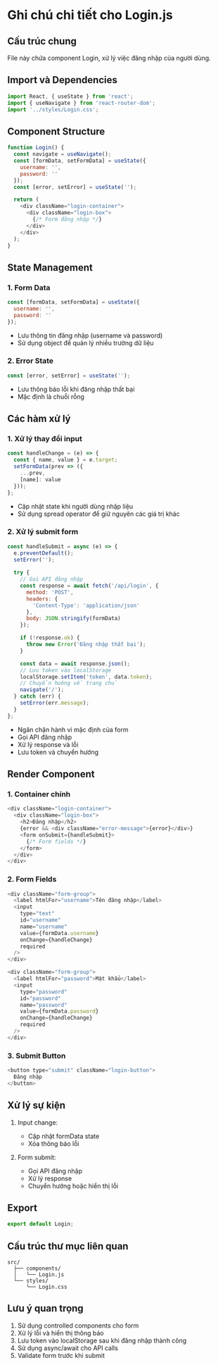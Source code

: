 # Ghi chú chi tiết cho Login.js

## Cấu trúc chung
File này chứa component Login, xử lý việc đăng nhập của người dùng.

## Import và Dependencies
```javascript
import React, { useState } from 'react';
import { useNavigate } from 'react-router-dom';
import '../styles/Login.css';
```

## Component Structure
```javascript
function Login() {
  const navigate = useNavigate();
  const [formData, setFormData] = useState({
    username: '',
    password: ''
  });
  const [error, setError] = useState('');

  return (
    <div className="login-container">
      <div className="login-box">
        {/* Form đăng nhập */}
      </div>
    </div>
  );
}
```

## State Management

### 1. Form Data
```javascript
const [formData, setFormData] = useState({
  username: '',
  password: ''
});
```
- Lưu thông tin đăng nhập (username và password)
- Sử dụng object để quản lý nhiều trường dữ liệu

### 2. Error State
```javascript
const [error, setError] = useState('');
```
- Lưu thông báo lỗi khi đăng nhập thất bại
- Mặc định là chuỗi rỗng

## Các hàm xử lý

### 1. Xử lý thay đổi input
```javascript
const handleChange = (e) => {
  const { name, value } = e.target;
  setFormData(prev => ({
    ...prev,
    [name]: value
  }));
};
```
- Cập nhật state khi người dùng nhập liệu
- Sử dụng spread operator để giữ nguyên các giá trị khác

### 2. Xử lý submit form
```javascript
const handleSubmit = async (e) => {
  e.preventDefault();
  setError('');
  
  try {
    // Gọi API đăng nhập
    const response = await fetch('/api/login', {
      method: 'POST',
      headers: {
        'Content-Type': 'application/json'
      },
      body: JSON.stringify(formData)
    });

    if (!response.ok) {
      throw new Error('Đăng nhập thất bại');
    }

    const data = await response.json();
    // Lưu token vào localStorage
    localStorage.setItem('token', data.token);
    // Chuyển hướng về trang chủ
    navigate('/');
  } catch (err) {
    setError(err.message);
  }
};
```
- Ngăn chặn hành vi mặc định của form
- Gọi API đăng nhập
- Xử lý response và lỗi
- Lưu token và chuyển hướng

## Render Component

### 1. Container chính
```javascript
<div className="login-container">
  <div className="login-box">
    <h2>Đăng nhập</h2>
    {error && <div className="error-message">{error}</div>}
    <form onSubmit={handleSubmit}>
      {/* Form fields */}
    </form>
  </div>
</div>
```

### 2. Form Fields
```javascript
<div className="form-group">
  <label htmlFor="username">Tên đăng nhập</label>
  <input
    type="text"
    id="username"
    name="username"
    value={formData.username}
    onChange={handleChange}
    required
  />
</div>

<div className="form-group">
  <label htmlFor="password">Mật khẩu</label>
  <input
    type="password"
    id="password"
    name="password"
    value={formData.password}
    onChange={handleChange}
    required
  />
</div>
```

### 3. Submit Button
```javascript
<button type="submit" className="login-button">
  Đăng nhập
</button>
```

## Xử lý sự kiện
1. Input change:
   - Cập nhật formData state
   - Xóa thông báo lỗi

2. Form submit:
   - Gọi API đăng nhập
   - Xử lý response
   - Chuyển hướng hoặc hiển thị lỗi

## Export
```javascript
export default Login;
```

## Cấu trúc thư mục liên quan
```
src/
  ├── components/
  │   └── Login.js
  └── styles/
      └── Login.css
```

## Lưu ý quan trọng
1. Sử dụng controlled components cho form
2. Xử lý lỗi và hiển thị thông báo
3. Lưu token vào localStorage sau khi đăng nhập thành công
4. Sử dụng async/await cho API calls
5. Validate form trước khi submit 